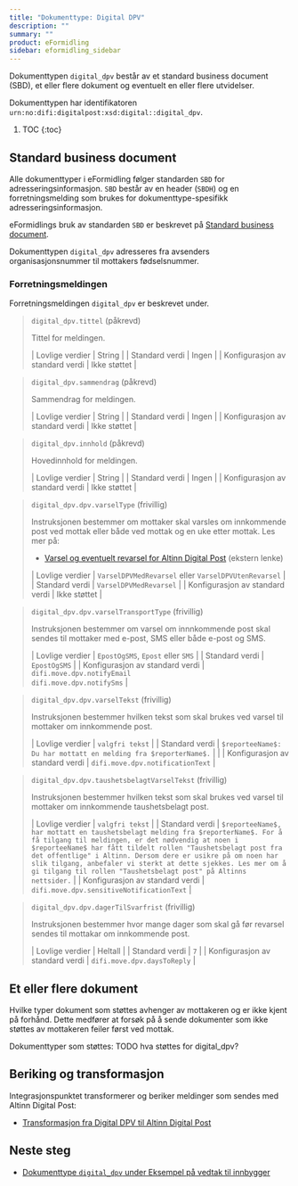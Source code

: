 ```yaml
---
title: "Dokumenttype: Digital DPV"
description: ""
summary: ""
product: eFormidling
sidebar: eformidling_sidebar
---
```


Dokumenttypen `digital_dpv` består av et standard business document (SBD), et eller flere dokument og eventuelt en eller
flere utvidelser.

Dokumenttypen har identifikatoren `urn:no:difi:digitalpost:xsd:digital::digital_dpv`.

1. TOC
{:toc}

## Standard business document

Alle dokumenttyper i eFormidling følger standarden `SBD` for adresseringsinformasjon. `SBD` består av en header (`SBDH`)
og en forretningsmelding som brukes for dokumenttype-spesifikk adresseringsinformasjon.

eFormidlings bruk av standarden `SBD` er beskrevet på [Standard business document](standard_sbd).

Dokumenttypen `digital_dpv` adresseres fra avsenders organisasjonsnummer til mottakers fødselsnummer.

### Forretningsmeldingen

Forretningsmeldingen `digital_dpv` er beskrevet under.

> `digital_dpv.tittel` (påkrevd)
>
> Tittel for meldingen.
>
> | Lovlige verdier                 | String        |
> | Standard verdi                  | Ingen         |
> | Konfigurasjon av standard verdi | Ikke støttet  |

> `digital_dpv.sammendrag` (påkrevd)
>
> Sammendrag for meldingen.
>
> | Lovlige verdier                 | String       |
> | Standard verdi                  | Ingen        |
> | Konfigurasjon av standard verdi | Ikke støttet |

> `digital_dpv.innhold` (påkrevd)
>
> Hovedinnhold for meldingen.
>
> | Lovlige verdier                 | String       |
> | Standard verdi                  | Ingen        |
> | Konfigurasjon av standard verdi | Ikke støttet |

> `digital_dpv.dpv.varselType` (frivillig)
>
> Instruksjonen bestemmer om mottaker skal varsles om innkommende post ved mottak eller både ved mottak og en uke etter
mottak. Les mer på:
>
> - [Varsel og eventuelt revarsel for Altinn Digital Post](https://altinn.github.io/docs/utviklingsguider/digital-post-til-virksomheter/overorndet-funksjonalitet/#varsel-og-evt-revarsel) (ekstern lenke)
>
> | Lovlige verdier                 | `VarselDPVMedRevarsel` eller `VarselDPVUtenRevarsel` |
> | Standard verdi                  | `VarselDPVMedRevarsel`                               |
> | Konfigurasjon av standard verdi | Ikke støttet                                         |

> `digital_dpv.dpv.varselTransportType` (frivillig)
>
> Instruksjonen bestemmer om varsel om innnkommende post skal sendes til mottaker med e-post, SMS eller både e-post og
SMS.
>
> | Lovlige verdier                 | `EpostOgSMS`, `Epost` eller `SMS`                        |
> | Standard verdi                  | `EpostOgSMS`                                             |
> | Konfigurasjon av standard verdi | `difi.move.dpv.notifyEmail`<br>`difi.move.dpv.notifySms` |

> `digital_dpv.dpv.varselTekst` (frivillig)
>
> Instruksjonen bestemmer hvilken tekst som skal brukes ved varsel til mottaker om innkommende post.
>
> | Lovlige verdier                 | `valgfri tekst`                                                 |
> | Standard verdi                  | `$reporteeName$: Du har mottatt en melding fra $reporterName$.` |                      |
> | Konfigurasjon av standard verdi | `difi.move.dpv.notificationText`                                |

> `digital_dpv.dpv.taushetsbelagtVarselTekst` (frivillig)
>
> Instruksjonen bestemmer hvilken tekst som skal brukes ved varsel til mottaker om innkommende taushetsbelagt post.
>
> | Lovlige verdier                 | `valgfri tekst`                                                                                                                                                                                                                                                                                                                                                                                          |
> | Standard verdi                  | `$reporteeName$, har mottatt en taushetsbelagt melding fra $reporterName$. For å få tilgang til meldingen, er det nødvendig at noen i $reporteeName$ har fått tildelt rollen "Taushetsbelagt post fra det offentlige" i Altinn. Dersom dere er usikre på om noen har slik tilgang, anbefaler vi sterkt at dette sjekkes. Les mer om å gi tilgang til rollen "Taushetsbelagt post" på Altinns nettsider.` |
> | Konfigurasjon av standard verdi | `difi.move.dpv.sensitiveNotificationText`                                                                                                                                                                                                                                                                                                                                                                |

> `digital_dpv.dpv.dagerTilSvarfrist` (frivillig)
>
> Instruksjonen bestemmer hvor mange dager som skal gå før revarsel sendes til mottakar om innkommende post.
>
> | Lovlige verdier                 | Heltall                     |
> | Standard verdi                  | `7`                         |
> | Konfigurasjon av standard verdi | `difi.move.dpv.daysToReply` |


## Et eller flere dokument

Hvilke typer dokument som støttes avhenger av mottakeren og er ikke kjent på forhånd. Dette medfører at forsøk på å
sende dokumenter som ikke støttes av mottakeren feiler først ved mottak.

Dokumenttyper som støttes: TODO hva støttes for digital_dpv?

## Beriking og transformasjon

Integrasjonspunktet transformerer og beriker meldinger som sendes med Altinn Digital Post:

- [Transformasjon fra Digital DPV til Altinn Digital Post](../Transformasjoner/digital_dpv_til_altinn_digital_post)

## Neste steg

- [Dokumenttype `digital_dpv` under Eksempel på vedtak til innbygger](../Eksempel/vedtak_til_innbygger#dersom-dokumenttype-digital_dpv-st%C3%B8ttes)
